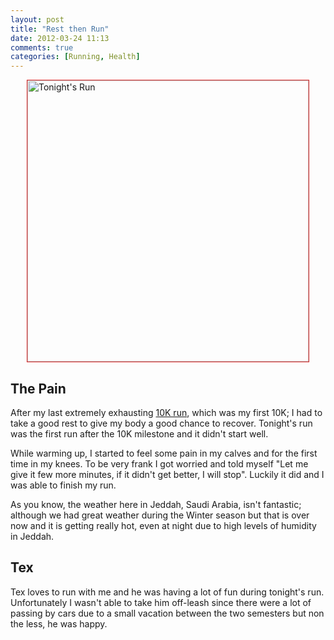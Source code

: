 ```yaml
---
layout: post
title: "Rest then Run"
date: 2012-03-24 11:13
comments: true
categories: [Running, Health]
---
```


<a href="http://yraffah.com/post_images/2012-03-24-2.00.42AM.png"><img  style="display: block;margin: 0 auto;margin-bottom:20px;border:1px solid #DA2525;" src="http://yraffah.com/post_images/2012-03-24-2.00.42AM.png" alt="Tonight's Run" width="450px" /></a>

## The Pain

After my last extremely exhausting [10K run](http://yraffah.com/blog/2012/03/15/running-milestone-my-first-10k/), which was my first 10K; I had to take a good rest to give my body a good chance to recover. Tonight's run was the first run after the 10K milestone and it didn't start well.

While warming up, I started to feel some pain in my calves and for the first time in my knees. To be very frank I got worried and told myself "Let me give it few more minutes, if it didn't get better, I will stop". Luckily it did and I was able to finish my run.

As you know, the weather here in Jeddah, Saudi Arabia, isn't fantastic; although we had great weather during the Winter season but that is over now and it is getting really hot, even at night due to high levels of humidity in Jeddah.

## Tex

Tex loves to run with me and he was having a lot of fun during tonight's run. Unfortunately I wasn't able to take him off-leash since there were a lot of passing by cars due to a small vacation between the two semesters but non the less, he was happy.

